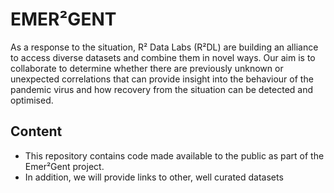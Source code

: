 # EMER²GENT

As a response to the situation, R² Data Labs (R²DL) are building an alliance to access diverse datasets and combine them in novel ways. Our aim is to collaborate  to determine whether there are previously unknown or unexpected correlations that can provide insight into the behaviour of the pandemic virus and how recovery from the situation can be detected and optimised.

## Content

* This repository contains code made available to the public as part of the Emer²Gent project.
* In addition, we will provide links to other, well curated datasets

